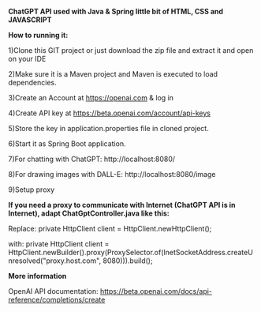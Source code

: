 **ChatGPT API used with Java & Spring little bit of HTML, CSS and JAVASCRIPT**

**How to running it:**

1)Clone this GIT project or just download the zip file and extract it and open on your IDE

2)Make sure it is a Maven project and Maven is executed to load dependencies.

3)Create an Account at https://openai.com & log in

4)Create API key at https://beta.openai.com/account/api-keys

5)Store the key in application.properties file in cloned project.

6)Start it as Spring Boot application.

7)For chatting with ChatGPT: http://localhost:8080/

8)For drawing images with DALL-E: http://localhost:8080/image

9)Setup proxy

**If you need a proxy to communicate with Internet (ChatGPT API is in Internet), adapt ChatGptController.java like this:**

Replace: private HttpClient client = HttpClient.newHttpClient();

with: private HttpClient client = HttpClient.newBuilder().proxy(ProxySelector.of(InetSocketAddress.createUnresolved("proxy.host.com", 8080))).build();

**More information**

OpenAI API documentation: https://beta.openai.com/docs/api-reference/completions/create
